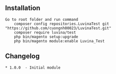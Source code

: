 ## Installation
    Go to root folder and run command
        composer config repositories.LuvinaTest git "https://github.com/cuongnh00023/LuvinaTest.git"
        composer require luvina/test
        php bin/magento setup:upgrade
        php bin/magento module:enable Luvina_Test
        
## Changelog
    * 1.0.0  - Initial module
